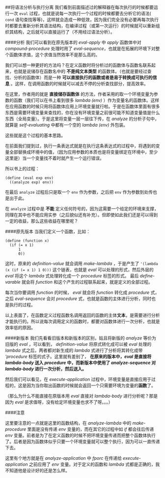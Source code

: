 ##将语法分析与执行分离
我们看到前面描述过的解释器在每次执行的时候都要运行一次 `eval` 过程，也就是说每一次执行一个过程的时候都要去分析它的语法( `cond` 语句查找等等)，这样就会造成一种低效，因为我们完全没有必要再每次执行时都要去重新分析其语法结构，在编译过程（或第一次运行）的时候就可以重新组织其结构，之后就可以直接运行了（不用经过语法分析）。

####分析
我们可以看到在原先版本的 *eval-apply* 中 *apply* 函数体中对 *compound-procedure* 处理时用了 *eval-sequence*，也就是在拓展的环境下对整个函数体求值，这个求值当然效率不是那么高的。

我们可以想一种更好的方法吗？在定义函数时将分析过的函数体与函数名联系起来，也就是说储存在函数名中的 **不是纯文本类型** 的函数体。（也就是要经过查找、分析的函数体）而是一种 **可以直接执行的函数或者是易于转换成可执行的信息** 。这样，在调用函数的时候就可以减去不停的分析查找部分，提高效率。

在这里，作者用的就是 **直接储存函数体** 的方法，作者采用的取一个环境变量为参数的函数（我们可以在书上看到很多 *lambda (env)* ）作为变量名的函数体。这样在应用函数的时候只用将函数体应用上环境变量就行啦。于是在函数体里面有很多东西是需要环境变量来查找的，你在没有环境变量之前很可能不知道变量值是什么东西（全局变量）。于是这里将变量一层一层往下传，在 *analyze* 的分析子句中，就算是 *self-evaluating* 中都有一个空的 *lambda (env)* 外包装。

这些就是这个过程的基本思路。

在前面我们提到过，执行一条表达式就是在执行这条表达式的过程中，将遇到的变量全部替换成环境中的值，（因为应用参数的本质也是将变量绑定在环境中，至少这里是）当一个变量找不着时就产生一个运行错误。

所以书上的过程：

	(define (eval exp env)
	  ((analyze exp) env))

在最后 `analyze` 过程后只是取一个 `env` 作为参数，之后把 `env` 作为参数到处传也是出于此。

在 `analyze` 过程中是 **不能** 定义任何符号的，因为这需要一个给定的环境来支撑，同理在其中也不能应用实参（之后貌似还有补充）。但即使如此我们还是可以得到一定的收益，那么这些收益在哪里呢？

####原先版本
当我们定义一个函数，比如：

	(define (function x)
	  (if (= x 1)
	      1
	      0))

这时，原来的 *definition-value* 就会调用 *make-lambda* ，于是产生了 `'(lambda (x (if (= x 1) 1 0)))` 这个链表，也就是 *eval* 可以处理的形式，然后外层的 *eval* 将这个 *lambda* 式处理转化成一个 *procedure* 标签的形式。 最后 *define-varable* 就会将 *function* 和这个产生的过程联系起来，就是定义的全部过程。

每次当你要调用 *function* 的时候， *eval* 就会将 *function* 转化成 *procedure* 式，之后 *eval-sequence* 会对 *procedure* 式，也就是函数的主体进行分析，同时也是执行的过程。

以上表面了，在函数定义过程函数名调用返回的函数的主体**文本**，是需要进行分析才能执行的。所以说每次调用定义的函数时，都要对函数体进行一次分析，也就是效率低的原因。

####新版本
我们先看看旧版本和新版本的区别，姑且将新版的 *analyze* 等价为旧版的 *eval* ，可以看到， *definition-value* 将原式转化成可以被 *eval* 处理的 *lambda* 式之后，两者都对新生成的 *lambda* 式进行了分析将其转化成带 *'procedure* 标签的式子。这里就有差别了， **在原来的版本中，*eval* 是直接将 *lambda-body* 送入 *procedure* 中，而新版本中使用了 *analyze-sequence* 对 *lambda-body* 进行一次分析，然后送入。**

然后我们可以看见，在 *execute-application* 过程中，环境变量是直接应用于过程的，这是因为当你取出函数的时候就会返回一个只需要环境为变量的**函数**了。

（那么为什么不能直接在原版本用 *eval* 直接对 *lambda-body* 进行分析呢？那是因为 *eval* 是求值呀，没有给定环境变量也求不了呀。。。）

####注意

这里要注意的一点就是这里的函数结构，在 *analyze-lambda* 中的 *make-procedure* 里面是没有传递 *env* 变量的，而在其它的过程中如 *if* 都会往后传递 *env* 变量。前者是为了在定义函数的时候不把环境变量传递而把整个函数体执行了。后者是因为函数体似乎只要一个环境变量就可以整个执行，因为可以一直传递下去。

这里有个地方就是在 *analyze-application* 中 *fporc* 在传递给 *execute-application* 之前应用了 *env* 变量。对于定义的函数和 *lambda* 式都是正确的，我不知道他是设计好的还是怎么样。